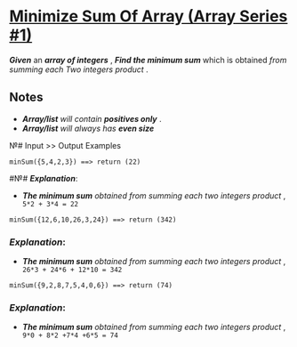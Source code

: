 # [Minimize  Sum Of Array (Array Series #1)](https://www.codewars.com/kata/minimize-sum-of-array-array-series-number-1 "https://www.codewars.com/kata/5a523566b3bfa84c2e00010b")

**_Given_** an **_array of integers_** , **_Find the minimum sum_** which is obtained *from summing each Two integers product* .

## Notes 

* **_Array/list_** *will contain* **_positives only_** . 
* **_Array/list_** *will always has* **_even size_**

№# Input >> Output Examples

```
minSum({5,4,2,3}) ==> return (22) 
```

#№# **_Explanation_**:

* **_The minimum sum_** *obtained from summing each two integers product* ,  ` 5*2 + 3*4 = 22`

```
minSum({12,6,10,26,3,24}) ==> return (342)
```

### **_Explanation_**:

* **_The minimum sum_** *obtained from summing each two integers product* ,  ` 26*3 + 24*6 + 12*10 = 342`

```
minSum({9,2,8,7,5,4,0,6}) ==> return (74)
```

### **_Explanation_**:

* **_The minimum sum_** *obtained from summing each two integers product* ,  ` 9*0 + 8*2 +7*4 +6*5 = 74`